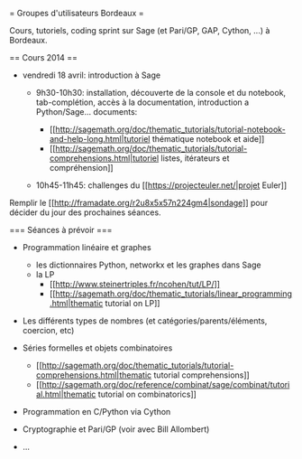 = Groupes d'utilisateurs Bordeaux =

Cours, tutoriels, coding sprint sur Sage (et Pari/GP, GAP, Cython, ...) à Bordeaux.

== Cours 2014 ==

 * vendredi 18 avril: introduction à Sage
    * 9h30-10h30: installation, découverte de la console et du notebook, tab-complétion, accès à la documentation, introduction a Python/Sage... documents: 
      * [[http://sagemath.org/doc/thematic_tutorials/tutorial-notebook-and-help-long.html|tutoriel thématique notebook et aide]]
      * [[http://sagemath.org/doc/thematic_tutorials/tutorial-comprehensions.html|tutoriel listes, itérateurs et compréhension]]

    * 10h45-11h45: challenges du [[https://projecteuler.net/|projet Euler]]

Remplir le [[http://framadate.org/r2u8x5x57n224gm4|sondage]] pour décider du jour des prochaines séances.

=== Séances à prévoir ===

 * Programmation linéaire et graphes
    * les dictionnaires Python, networkx et les graphes dans Sage
    * la LP
       * [[http://www.steinertriples.fr/ncohen/tut/LP/]]
       * [[http://sagemath.org/doc/thematic_tutorials/linear_programming.html|thematic tutorial on LP]]

 * Les différents types de nombres (et catégories/parents/éléments, coercion, etc)
 * Séries formelles et objets combinatoires
    * [[http://sagemath.org/doc/thematic_tutorials/tutorial-comprehensions.html|thematic tutorial comprehensions]]
    * [[http://sagemath.org/doc/reference/combinat/sage/combinat/tutorial.html|thematic tutorial on combinatorics]]
 * Programmation en C/Python via Cython
 * Cryptographie et Pari/GP (voir avec Bill Allombert)
 * ...
